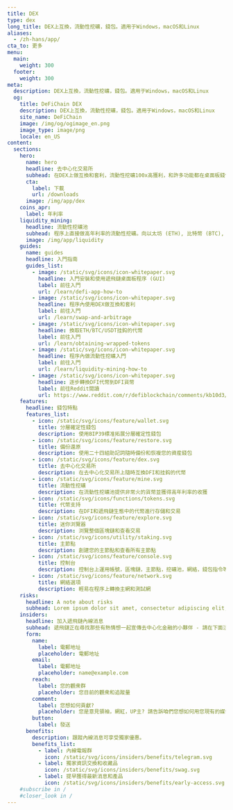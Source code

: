 ```yaml
---
title: DEX
type: dex
long_title: DEX上互換，流動性挖礦，錢包。適用于Windows，macOS和Linux
aliases:
  - /zh-hans/app/
cta_to: 更多
menu:
  main:
    weight: 300
  footer:
    weight: 300
meta:
  description: DEX上互換，流動性挖礦，錢包。適用于Windows，macOS和Linux
  og:
    title: DeFiChain DEX
    description: DEX上互換，流動性挖礦，錢包。適用于Windows，macOS和Linux
    site_name: DeFiChain
    image: /img/og/ogimage_en.png
    image_type: image/png
    locale: en_US
content:
  sections:
    hero:
      name: hero
      headline: 去中心化交易所
      subhead: 在DEX上做互換和套利，流動性挖礦100x高獲利，和許多功能都在桌面板錢包程序內部操作。 適用于Windows，macOS和Linux
      cta:
        label: 下載
        url: /downloads
      image: /img/app/dex
    coins_apr:
      label: 年利率
    liquidity_mining:
      headline: 流動性挖礦池
      subhead: 程序上直接做高年利率的流動性挖礦。向以太坊 (ETH), 比特幣 (BTC), USDT DEX市場堤共流動資産，換得交易費和高利潤年收益。隨時歡迎您提出資産。
      image: /img/app/liquidity
    guides:
      name: guides
      headline: 入門指南
      guides_list:
        - image: /static/svg/icons/icon-whitepaper.svg
          headline: 入門安裝和使用遞飛鏈桌面板程序 (GUI)
          label: 前往入門
          url: /learn/defi-app-how-to
        - image: /static/svg/icons/icon-whitepaper.svg
          headline: 程序內使用DEX做互換和套利
          label: 前往入門
          url: /learn/swap-and-arbitrage
        - image: /static/svg/icons/icon-whitepaper.svg
          headline: 換取ETH/BTC/USDT挂鈎的代幣
          label: 前往入門
          url: /learn/obtaining-wrapped-tokens
        - image: /static/svg/icons/icon-whitepaper.svg
          headline: 程序內做流動性挖礦入門
          label: 前往入門
          url: /learn/liquidity-mining-how-to
        - image: /static/svg/icons/icon-whitepaper.svg
          headline: 逐步轉換DFI代幣到DFI貨幣
          label: 前往Reddit閱讀
          url: https://www.reddit.com/r/defiblockchain/comments/kb10d3/stepbystep_changing_dfitoken_to_dficoin/
    features:
      headline: 錢包特點
      features_list:
        - icon: /static/svg/icons/feature/wallet.svg
          title: 分層確定性錢包
          description: 使用BIP39標准拓展分層確定性錢包
        - icon: /static/svg/icons/feature/restore.svg
          title: 備份還原
          description: 使用二十四組助記詞隨時備份和恢複您的資産錢包
        - icon: /static/svg/icons/feature/dex.svg
          title: 去中心化交易所
          description: 在去中心化交易所上隨時互換DFI和挂鈎的代幣
        - icon: /static/svg/icons/feature/mine.svg
          title: 流動性挖礦
          description: 在流動性挖礦池提供非常火的貨幣並獲得高年利率的收獲
        - icon: /static/svg/icons/functions/tokens.svg
          title: 代幣支持
          description: 在DFI和遞飛鏈生態中的代幣進行存儲和交易
        - icon: /static/svg/icons/feature/explore.svg
          title: 迷你浏覽器
          description: 浏覽整個區塊鏈和查看交易
        - icon: /static/svg/icons/utility/staking.svg
          title: 主節點
          description: 創建您的主節點和查看所有主節點
        - icon: /static/svg/icons/feature/console.svg
          title: 控制台
          description: 控制台上運用帳號，區塊鏈，主節點，挖礦池，網絡，錢包指令等功能
        - icon: /static/svg/icons/feature/network.svg
          title: 網絡選項
          description: 輕易在程序上轉換主網和測試網
    risks:
      headline: A note about risks
      subhead: Lorem ipsum dolor sit amet, consectetur adipiscing elit, sed do eiusmod tempor incididunt ut labore et dolore magna aliqua. Ut enim ad minim veniam, quis nostrud exercitation ullamco laboris nisi ut aliquip ex ea commodo consequat.
    insiders:
      headline: 加入遞飛鏈內線消息
      subhead: 遞飛鏈正在尋找那些有熱情想一起宣傳去中心化金融的小夥伴 - 請在下面注冊。
      form:
        name:
          label: 電郵地址
          placeholder: 電郵地址
        email:
          label: 電郵地址
          placeholder: name@example.com
        reach:
          label: 您的觀衆群
          placeholder: 您目前的觀衆和追蹤量
        comment:
          label: 您想如何貢獻?
          placeholder: 您是意見領袖，網紅，UP主? 請告訴咱們您想如何用您現有的媒體平台推廣遞飛鏈?
        button:
          label: 發送
      benefits:
        description: 跟蹤內線消息可享受獨家優惠。
        benefits_list:
          - label: 內線電報群
            icon: /static/svg/icons/insiders/benefits/telegram.svg
          - label: 獨家資訊交換和收藏品
            icon: /static/svg/icons/insiders/benefits/swag.svg
          - label: 提早獲得最新消息和產品
            icon: /static/svg/icons/insiders/benefits/early-access.svg
    #subscribe in /
    #closer_look in /
---
```

